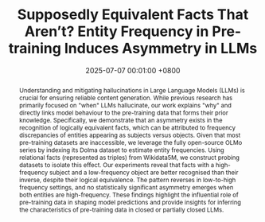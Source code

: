 ---
title:          "Supposedly Equivalent Facts That Aren’t? Entity Frequency in Pre-training Induces Asymmetry in LLMs"
date:           2025-07-07 00:01:00 +0800
selected:       true
pub:            "COLM"
# pub_pre:        "Submitted to "
# pub_post:       'Under review.'
# pub_last:       ' <span class="badge badge-pill badge-publication badge-success">Poster</span>'
pub_date:       "2025"

tldr: This work demonstrates that the asymmetry in how large language models recognise equivalent facts stems from inherent biases in their pre-training data, particularly through differences in entity frequency.

abstract: >-
    Understanding and mitigating hallucinations in Large Language Models (LLMs) is crucial for ensuring reliable content generation. While previous research has primarily focused on "when" LLMs hallucinate, our work explains "why" and directly links model behaviour to the pre-training data that forms their prior knowledge. Specifically, we demonstrate that an asymmetry exists in the recognition of logically equivalent facts, which can be attributed to frequency discrepancies of entities appearing as subjects versus objects. Given that most pre-training datasets are inaccessible, we leverage the fully open-source OLMo series by indexing its Dolma dataset to estimate entity frequencies. Using relational facts (represented as triples) from Wikidata5M, we construct probing datasets to isolate this effect. Our experiments reveal that facts with a high-frequency subject and a low-frequency object are better recognised than their inverse, despite their logical equivalence. The pattern reverses in low-to-high frequency settings, and no statistically significant asymmetry emerges when both entities are high-frequency. These findings highlight the influential role of pre-training data in shaping model predictions and provide insights for inferring the characteristics of pre-training data in closed or partially closed LLMs.

cover: /assets/images/papers/factprobe.png
authors:
  - <b>Yuan He</b><sup>*</sup>
  - Bailan He<sup>*</sup>
  - Zifeng Ding<sup>*</sup>
  - Alisia Maria Lupidi
  - Yuqicheng Zhu
  - Shuo Chen
  - Caiqi Zhang
  - Jiaoyan Chen
  - Yunpu Ma
  - Volker Tresp
  - Ian Horrocks

links:
  Preprint: https://arxiv.org/abs/2503.22362
---